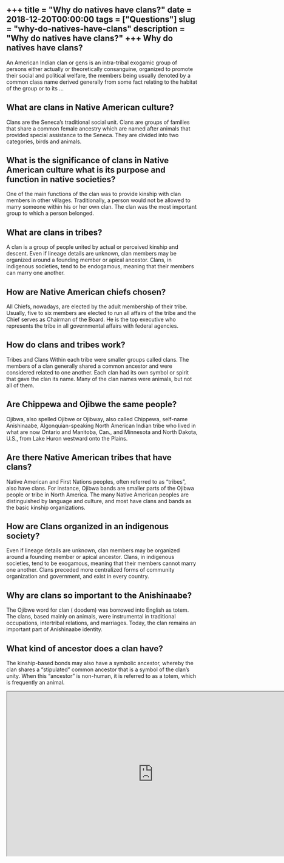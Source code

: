 +++
title = "Why do natives have clans?"
date = 2018-12-20T00:00:00
tags = ["Questions"]
slug = "why-do-natives-have-clans"
description = "Why do natives have clans?"
+++
Why do natives have clans?
--------------------------

An American Indian clan or gens is an intra-tribal exogamic group of persons either actually or theoretically consanguine, organized to promote their social and political welfare, the members being usually denoted by a common class name derived generally from some fact relating to the habitat of the group or to its …

What are clans in Native American culture?
------------------------------------------

Clans are the Seneca’s traditional social unit. Clans are groups of families that share a common female ancestry which are named after animals that provided special assistance to the Seneca. They are divided into two categories, birds and animals.

What is the significance of clans in Native American culture what is its purpose and function in native societies?
------------------------------------------------------------------------------------------------------------------

One of the main functions of the clan was to provide kinship with clan members in other villages. Traditionally, a person would not be allowed to marry someone within his or her own clan. The clan was the most important group to which a person belonged.

What are clans in tribes?
-------------------------

A clan is a group of people united by actual or perceived kinship and descent. Even if lineage details are unknown, clan members may be organized around a founding member or apical ancestor. Clans, in indigenous societies, tend to be endogamous, meaning that their members can marry one another.

How are Native American chiefs chosen?
--------------------------------------

All Chiefs, nowadays, are elected by the adult membership of their tribe. Usually, five to six members are elected to run all affairs of the tribe and the Chief serves as Chairman of the Board. He is the top executive who represents the tribe in all governmental affairs with federal agencies.

How do clans and tribes work?
-----------------------------

Tribes and Clans Within each tribe were smaller groups called clans. The members of a clan generally shared a common ancestor and were considered related to one another. Each clan had its own symbol or spirit that gave the clan its name. Many of the clan names were animals, but not all of them.

Are Chippewa and Ojibwe the same people?
----------------------------------------

Ojibwa, also spelled Ojibwe or Ojibway, also called Chippewa, self-name Anishinaabe, Algonquian-speaking North American Indian tribe who lived in what are now Ontario and Manitoba, Can., and Minnesota and North Dakota, U.S., from Lake Huron westward onto the Plains.

Are there Native American tribes that have clans?
-------------------------------------------------

Native American and First Nations peoples, often referred to as “tribes”, also have clans. For instance, Ojibwa bands are smaller parts of the Ojibwa people or tribe in North America. The many Native American peoples are distinguished by language and culture, and most have clans and bands as the basic kinship organizations.

How are Clans organized in an indigenous society?
-------------------------------------------------

Even if lineage details are unknown, clan members may be organized around a founding member or apical ancestor. Clans, in indigenous societies, tend to be exogamous, meaning that their members cannot marry one another. Clans preceded more centralized forms of community organization and government, and exist in every country.

Why are clans so important to the Anishinaabe?
----------------------------------------------

The Ojibwe word for clan ( doodem) was borrowed into English as totem. The clans, based mainly on animals, were instrumental in traditional occupations, intertribal relations, and marriages. Today, the clan remains an important part of Anishinaabe identity.

What kind of ancestor does a clan have?
---------------------------------------

The kinship-based bonds may also have a symbolic ancestor, whereby the clan shares a “stipulated” common ancestor that is a symbol of the clan’s unity. When this “ancestor” is non-human, it is referred to as a totem, which is frequently an animal.

<iframe allow="accelerometer; autoplay; clipboard-write; encrypted-media; gyroscope; picture-in-picture" allowfullscreen="" class="__youtube_prefs__  epyt-is-override  no-lazyload" data-no-lazy="1" data-origheight="433" data-origwidth="770" data-skipgform_ajax_framebjll="" height="433" id="_ytid_95097" loading="lazy" src="https://www.youtube.com/embed/GY4tnSov_3E?enablejsapi=1&autoplay=0&cc_load_policy=0&cc_lang_pref=&iv_load_policy=1&loop=0&modestbranding=0&rel=1&fs=1&playsinline=0&autohide=2&theme=dark&color=red&controls=1&" title="YouTube player" width="770"></iframe>